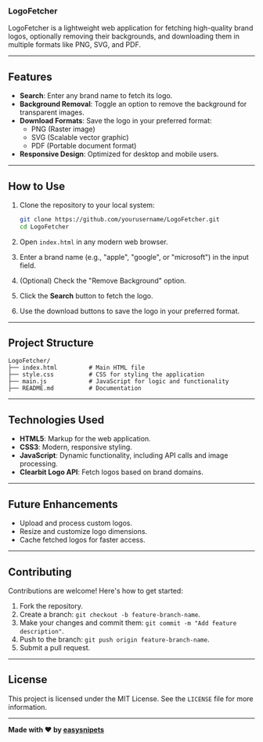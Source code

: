### LogoFetcher

LogoFetcher is a lightweight web application for fetching high-quality brand logos, optionally removing their backgrounds, and downloading them in multiple formats like PNG, SVG, and PDF. 

---

## Features

- **Search**: Enter any brand name to fetch its logo.
- **Background Removal**: Toggle an option to remove the background for transparent images.
- **Download Formats**: Save the logo in your preferred format:
  - PNG (Raster image)
  - SVG (Scalable vector graphic)
  - PDF (Portable document format)
- **Responsive Design**: Optimized for desktop and mobile users.

---

## How to Use

1. Clone the repository to your local system:
   ```bash
   git clone https://github.com/yourusername/LogoFetcher.git
   cd LogoFetcher
   ```

2. Open `index.html` in any modern web browser.

3. Enter a brand name (e.g., "apple", "google", or "microsoft") in the input field.

4. (Optional) Check the "Remove Background" option.

5. Click the **Search** button to fetch the logo.

6. Use the download buttons to save the logo in your preferred format.

---

## Project Structure

```
LogoFetcher/
├── index.html         # Main HTML file
├── style.css          # CSS for styling the application
├── main.js            # JavaScript for logic and functionality
├── README.md          # Documentation
```

---

## Technologies Used

- **HTML5**: Markup for the web application.
- **CSS3**: Modern, responsive styling.
- **JavaScript**: Dynamic functionality, including API calls and image processing.
- **Clearbit Logo API**: Fetch logos based on brand domains.

---

## Future Enhancements

- Upload and process custom logos.
- Resize and customize logo dimensions.
- Cache fetched logos for faster access.

---

## Contributing

Contributions are welcome! Here's how to get started:

1. Fork the repository.
2. Create a branch: `git checkout -b feature-branch-name`.
3. Make your changes and commit them: `git commit -m "Add feature description"`.
4. Push to the branch: `git push origin feature-branch-name`.
5. Submit a pull request.

---

## License

This project is licensed under the MIT License. See the `LICENSE` file for more information.

---

**Made with ❤️ by [easysnipets](https://github.com/easysnipets)**

